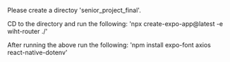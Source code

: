 Please create a directoy 'senior_project_final'.

CD to the directory and run the following: 'npx create-expo-app@latest -e wiht-router ./'

After running the above run the following: 'npm install expo-font axios react-native-dotenv'


